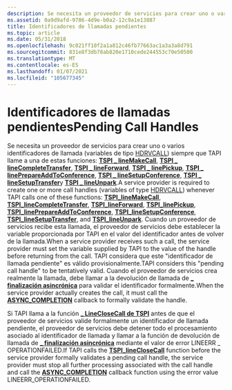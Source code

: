 ```yaml
---
description: Se necesita un proveedor de servicios para crear uno o varios identificadores de llamada (variables de tipo HDRVCALL) siempre que TAPI llame a una de las siguientes funciones.
ms.assetid: 0a9d9afd-9786-4d9e-b0a2-12c9a1e13887
title: Identificadores de llamadas pendientes
ms.topic: article
ms.date: 05/31/2018
ms.openlocfilehash: 9c021ff10f2a1a812c46fb77663ac1a3a3a8d791
ms.sourcegitcommit: 831e8f3db78ab820e1710cede244553c70e50500
ms.translationtype: MT
ms.contentlocale: es-ES
ms.lasthandoff: 01/07/2021
ms.locfileid: "105677345"
---
```

# <a name="pending-call-handles"></a><span data-ttu-id="6a3d1-103">Identificadores de llamadas pendientes</span><span class="sxs-lookup"><span data-stu-id="6a3d1-103">Pending Call Handles</span></span>

<span data-ttu-id="6a3d1-104">Se necesita un proveedor de servicios para crear uno o varios identificadores de llamada (variables de tipo [HDRVCALL](hdrvline.md)) siempre que TAPI llame a una de estas funciones: [**TSPI \_ lineMakeCall**](/windows/win32/api/tspi/nf-tspi-tspi_linemakecall), [**TSPI \_ lineCompleteTransfer**](/windows/win32/api/tspi/nf-tspi-tspi_linecompletetransfer), [**TSPI \_ lineForward**](/windows/win32/api/tspi/nf-tspi-tspi_lineforward), [**TSPI \_ linePickup**](/windows/win32/api/tspi/nf-tspi-tspi_linepickup), [**TSPI \_ linePrepareAddToConference**](/windows/win32/api/tspi/nf-tspi-tspi_lineprepareaddtoconference), [**TSPI \_ lineSetupConference**](/windows/win32/api/tspi/nf-tspi-tspi_linesetupconference), [**TSPI \_ lineSetupTransfer**](/windows/win32/api/tspi/nf-tspi-tspi_linesetuptransfer)y [**TSPI \_ lineUnpark**](/windows/win32/api/tspi/nf-tspi-tspi_lineunpark).</span><span class="sxs-lookup"><span data-stu-id="6a3d1-104">A service provider is required to create one or more call handles (variables of type [HDRVCALL](hdrvline.md)) whenever TAPI calls one of these functions: [**TSPI\_lineMakeCall**](/windows/win32/api/tspi/nf-tspi-tspi_linemakecall), [**TSPI\_lineCompleteTransfer**](/windows/win32/api/tspi/nf-tspi-tspi_linecompletetransfer), [**TSPI\_lineForward**](/windows/win32/api/tspi/nf-tspi-tspi_lineforward), [**TSPI\_linePickup**](/windows/win32/api/tspi/nf-tspi-tspi_linepickup), [**TSPI\_linePrepareAddToConference**](/windows/win32/api/tspi/nf-tspi-tspi_lineprepareaddtoconference), [**TSPI\_lineSetupConference**](/windows/win32/api/tspi/nf-tspi-tspi_linesetupconference), [**TSPI\_lineSetupTransfer**](/windows/win32/api/tspi/nf-tspi-tspi_linesetuptransfer), and [**TSPI\_lineUnpark**](/windows/win32/api/tspi/nf-tspi-tspi_lineunpark).</span></span> <span data-ttu-id="6a3d1-105">Cuando un proveedor de servicios recibe esta llamada, el proveedor de servicios debe establecer la variable proporcionada por TAPI en el valor del identificador antes de volver de la llamada.</span><span class="sxs-lookup"><span data-stu-id="6a3d1-105">When a service provider receives such a call, the service provider must set the variable supplied by TAPI to the value of the handle before returning from the call.</span></span> <span data-ttu-id="6a3d1-106">TAPI considera que este "identificador de llamada pendiente" es válido provisionalmente.</span><span class="sxs-lookup"><span data-stu-id="6a3d1-106">TAPI considers this "pending call handle" to be tentatively valid.</span></span> <span data-ttu-id="6a3d1-107">Cuando el proveedor de servicios crea realmente la llamada, debe llamar a la devolución de llamada de [**\_ finalización asincrónica**](/windows/win32/api/tspi/nc-tspi-async_completion) para validar el identificador formalmente.</span><span class="sxs-lookup"><span data-stu-id="6a3d1-107">When the service provider actually creates the call, it must call the [**ASYNC\_COMPLETION**](/windows/win32/api/tspi/nc-tspi-async_completion) callback to formally validate the handle.</span></span>

<span data-ttu-id="6a3d1-108">Si TAPI llama a la función [**\_ LineCloseCall de TSPI**](/windows/win32/api/tspi/nf-tspi-tspi_lineclosecall) antes de que el proveedor de servicios valide formalmente un identificador de llamada pendiente, el proveedor de servicios debe detener todo el procesamiento asociado al identificador de llamada y llamar a la función de devolución de llamada de [**\_ finalización asincrónica**](/windows/win32/api/tspi/nc-tspi-async_completion) mediante el valor de error LINEERR \_ OPERATIONFAILED.</span><span class="sxs-lookup"><span data-stu-id="6a3d1-108">If TAPI calls the [**TSPI\_lineCloseCall**](/windows/win32/api/tspi/nf-tspi-tspi_lineclosecall) function before the service provider formally validates a pending call handle, the service provider must stop all further processing associated with the call handle and call the [**ASYNC\_COMPLETION**](/windows/win32/api/tspi/nc-tspi-async_completion) callback function using the error value LINEERR\_OPERATIONFAILED.</span></span>

 

 
